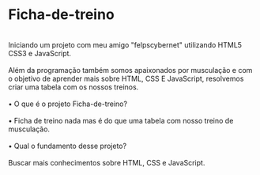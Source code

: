 # Ficha-de-treino
</br>
Iniciando um projeto com meu amigo "felpscybernet" utilizando HTML5 CSS3 e JavaScript.
</br>
</br>
Além da programação também somos apaixonados por musculação e com o objetivo de aprender mais sobre HTML, CSS E JavaScript, resolvemos criar uma tabela com os nossos treinos.
</br>
</br>
• O que é o projeto Ficha-de-treino?
</br>
</br>
• Ficha de treino nada mas é do que uma tabela com nosso treino de musculação.
</br>
</br>
• Qual o fundamento desse projeto?
</br>
</br>
Buscar mais conhecimentos sobre HTML, CSS e JavaScript.
